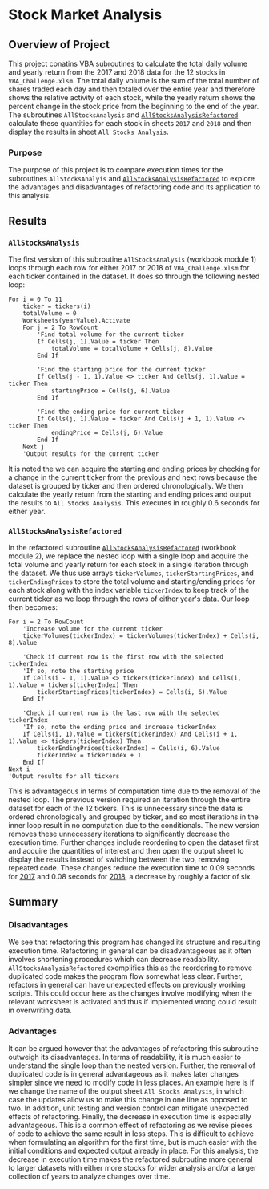 # Stock Market Analysis

## Overview of Project
This project conatins VBA subroutines to calculate the total daily volume and yearly return
from the 2017 and 2018 data for the 12 stocks in `VBA_Challenge.xlsm`. The
total daily volume is the sum of the total number of shares traded each day and
then totaled over the entire year and therefore shows the relative activity of
each stock, while the yearly return shows the percent change in the stock price
from the beginning to the end of the year. The subroutines `AllStocksAnalysis`
and [`AllStocksAnalysisRefactored`](VBA_Challenge.vbs) calculate these
quantities for each stock in sheets `2017` and `2018` and then display the
results in sheet `All Stocks Analysis`.

### Purpose
The purpose of this project is to compare execution times for the subroutines
`AllStocksAnalyis` and [`AllStocksAnalysisRefactored`](VBA_Challenge.vbs) to
explore the advantages and disadvantages of refactoring code and its
application to this analysis.

## Results
### `AllStocksAnalysis`
The first version of this subroutine `AllStocksAnalysis` (workbook module 1)
loops through each row for either 2017 or 2018 of `VBA_Challenge.xlsm` for each
ticker contained in the dataset. It does so through the following nested loop:
```
For i = 0 To 11
    ticker = tickers(i)
    totalVolume = 0
    Worksheets(yearValue).Activate
    For j = 2 To RowCount
        'Find total volume for the current ticker
        If Cells(j, 1).Value = ticker Then
            totalVolume = totalVolume + Cells(j, 8).Value
        End If

        'Find the starting price for the current ticker
        If Cells(j - 1, 1).Value <> ticker And Cells(j, 1).Value = ticker Then
            startingPrice = Cells(j, 6).Value
        End If

        'Find the ending price for current ticker
        If Cells(j, 1).Value = ticker And Cells(j + 1, 1).Value <> ticker Then
            endingPrice = Cells(j, 6).Value
        End If
    Next j
    'Output results for the current ticker
```
It is noted the we can acquire the starting and ending prices by checking for a
change in the current ticker from the previous and next rows because the dataset
is grouped by ticker and then ordered chronologically. We then calculate the yearly
return from the starting and ending prices and output the results to
`All Stocks Analysis`. This executes in roughly 0.6 seconds for either year.

### `AllStocksAnalysisRefactored`
In the refactored subroutine
[`AllStocksAnalysisRefactored`](VBA_Challenge.vbs) (workbook module 2), we
replace the nested loop with a single loop and acquire the total volume and
yearly return for each stock in a single iteration through the dataset. We thus
use arrays `tickerVolumes`, `tickerStartingPrices`, and `tickerEndingPrices` to
store the total volume and starting/ending prices for each stock along with the
index variable `tickerIndex` to keep track of the current ticker as we loop
through the rows of either year's data. Our loop then becomes:
```
For i = 2 To RowCount
    'Increase volume for the current ticker
    tickerVolumes(tickerIndex) = tickerVolumes(tickerIndex) + Cells(i, 8).Value

    'Check if current row is the first row with the selected tickerIndex
    'If so, note the starting price
    If Cells(i - 1, 1).Value <> tickers(tickerIndex) And Cells(i, 1).Value = tickers(tickerIndex) Then
        tickerStartingPrices(tickerIndex) = Cells(i, 6).Value
    End If

    'Check if current row is the last row with the selected tickerIndex
    'If so, note the ending price and increase tickerIndex
    If Cells(i, 1).Value = tickers(tickerIndex) And Cells(i + 1, 1).Value <> tickers(tickerIndex) Then
        tickerEndingPrices(tickerIndex) = Cells(i, 6).Value
        tickerIndex = tickerIndex + 1
    End If
Next i
'Output results for all tickers
```
This is advantageous in terms of computation time due to the removal of the
nested loop. The previous version required an iteration through the entire
dataset for each of the 12 tickers. This is unnecessary since the data is
ordered chronologically and grouped by ticker, and so most iterations in the
inner loop result in no computation due to the conditionals. The new version
removes these unnecessary iterations to significantly decrease the execution
time. Further changes include reordering to open the dataset first and acquire
the quantities of interest and then open the output sheet to display the
results instead of switching between the two, removing repeated code. These
changes reduce the execution time to 0.09 seconds for
[2017](Resources/VBA_Challenge_2017.png) and 0.08 seconds for
[2018](Resources/VBA_Challenge_2018.png), a decrease by roughly a factor of
six.

## Summary
### Disadvantages
We see that refactoring this program has changed its structure
and resulting execution time. Refactoring in general can be disadvantageous
as it often involves shortening procedures which can decrease readability.
`AllStocksAnalysisRefactored` exemplifies this as the reordering to remove
duplicated code makes the program flow somewhat less clear. Further, refactors
in general can have unexpected effects on previously working scripts. This
could occur here as the changes involve modifying when the relevant worksheet
is activated and thus if implemented wrong could result in overwriting data.

### Advantages
It can be argued however that the advantages of refactoring this subroutine
outweigh its disadvantages. In terms of readability, it is much easier
to understand the single loop than the nested version. Further, the removal of
duplicated code is in general advantageous as it makes later changes simpler
since we need to modify code in less places. An example here is if we change
the name of the output sheet `All Stocks Analysis`, in which case the updates
allow us to make this change in one line as opposed to two. In addition, unit
testing and version control can mitigate unexpected effects of refactoring.
Finally, the decrease in execution time is especially advantageous. This is a
common effect of refactoring as we revise pieces of code to achieve the same
result in less steps. This is difficult to achieve when formulating an
algorithm for the first time, but is much easier with the initial conditions
and expected output already in place. For this analysis, the decrease in
execution time makes the refactored subroutine more general to larger datasets
with either more stocks for wider analysis and/or a larger collection
of years to analyze changes over time.
